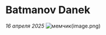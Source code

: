 # Batmanov Danek

*16 апреля 2025*
![мемчик](https://avatars.mds.yandex.net/i?id=d2af0e424c43111e651b19c1c0e9530f-7058209-images-thumbs&n=13!)(image.png)
